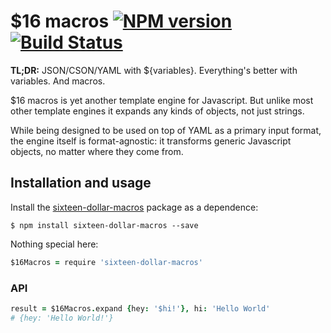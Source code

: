 $16 macros [![NPM version][npm-image]][npm-url] [![Build Status][travis-image]][travis-url]
==========
**TL;DR:** JSON/CSON/YAML with ${variables}.
Everything's better with variables. And macros.

$16 macros is yet another template engine for Javascript. But unlike most other
template engines it expands any kinds of objects, not just strings.

While being designed to be used on top of YAML as a primary input format, the
engine itself is format-agnostic: it transforms generic Javascript objects, no
matter where they come from.

Installation and usage
----------------------
Install the
[sixteen-dollar-macros](https://www.npmjs.com/package/sixteen-dollar-macros)
package as a dependence:

```console
$ npm install sixteen-dollar-macros --save
```

Nothing special here:
```coffee
$16Macros = require 'sixteen-dollar-macros'
```

### API
```coffee
result = $16Macros.expand {hey: '$hi!'}, hi: 'Hello World'
# {hey: 'Hello World!'}
```

[npm-url]: https://www.npmjs.com/package/sixteen-dollar-macros
[npm-image]: https://img.shields.io/npm/v/sixteen-dollar-macros.svg

[travis-url]: https://travis-ci.org/abusalimov/js-sixteen-dollar-macros
[travis-image]: https://travis-ci.org/abusalimov/js-sixteen-dollar-macros.svg?branch=master
